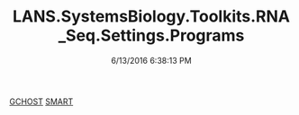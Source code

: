 ﻿---
title: LANS.SystemsBiology.Toolkits.RNA_Seq.Settings.Programs
date: 6/13/2016 6:38:13 PM
---

[GCHOST](T-LANS.SystemsBiology.Toolkits.RNA_Seq.Settings.Programs.GCHOST.html)
[SMART](T-LANS.SystemsBiology.Toolkits.RNA_Seq.Settings.Programs.SMART.html)
